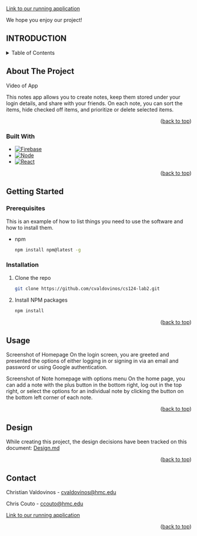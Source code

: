 <a name="readme-top"></a>
[Link to our running application](https://cs124-lab3-fe950--pr16-lab5-90xcykbk.web.app/)

We hope you enjoy our project!

## INTRODUCTION

<!-- TABLE OF CONTENTS -->
<details>
  <summary>Table of Contents</summary>
  <ol>
    <li>
      <a href="#about-the-project">About The Project</a>
      <ul>
        <li><a href="#built-with">Built With</a></li>
      </ul>
    </li>
    <li>
      <a href="#getting-started">Getting Started</a>
      <ul>
        <li><a href="#prerequisites">Prerequisites</a></li>
        <li><a href="#installation">Installation</a></li>
      </ul>
    </li>
    <li><a href="#usage">Usage</a></li>
    <li><a href="#design">Design</a></li>
    <li><a href="#contact">Contact</a></li>
  </ol>
</details>



<!-- ABOUT THE PROJECT -->
## About The Project

Video of App

This notes app allows you to create notes, keep them stored under your login details, and share with your friends. On each note, you can sort the items, hide checked off items, and prioritize or delete selected items.

<p align="right">(<a href="#readme-top">back to top</a>)</p>



### Built With
* [![Firebase][Firebase.com]][Firebase-url]
* [![Node][Node.js]][Node-url]
* [![React][React.js]][React-url]

<p align="right">(<a href="#readme-top">back to top</a>)</p>



<!-- GETTING STARTED -->
## Getting Started

### Prerequisites

This is an example of how to list things you need to use the software and how to install them.
* npm
  ```sh
  npm install npm@latest -g
  ```

### Installation

1. Clone the repo
   ```sh
   git clone https://github.com/cvaldovinos/cs124-lab2.git
   ```
2. Install NPM packages
   ```sh
   npm install
   ```
   
<p align="right">(<a href="#readme-top">back to top</a>)</p>



<!-- USAGE EXAMPLES -->
## Usage

Screenshot of Homepage
On the login screen, you are greeted and presented the options of either logging in or signing in via an email and password or using Google authentication.

Screenshot of Note homepage with options menu
On the home page, you can add a note with the plus button in the bottom right, log out in the top right, or select the options for an individual note by clicking the button on the bottom left corner of each note.

<p align="right">(<a href="#readme-top">back to top</a>)</p>

<!-- DESIGN -->
## Design

While creating this project, the design decisions have been tracked on this document: [Design.md](https://github.com/cvaldovinos/cs124-lab2/blob/finalVersion/design/design.md)

<p align="right">(<a href="#readme-top">back to top</a>)</p>



<!-- CONTACT -->
## Contact

Christian Valdovinos - cvaldovinos@hmc.edu

Chris Couto - ccouto@hmc.edu

[Link to our running application](https://cs124-lab3-fe950--pr16-lab5-90xcykbk.web.app/)

<p align="right">(<a href="#readme-top">back to top</a>)</p>



<!-- MARKDOWN LINKS & IMAGES -->
<!-- https://www.markdownguide.org/basic-syntax/#reference-style-links -->
[Firebase.com]: https://img.shields.io/badge/firebase-ffca28?style=for-the-badge&logo=firebase&logoColor=black
[Firebase-url]: https://firebase.google.com/
[Node.js]: https://img.shields.io/badge/Node.js-339933?style=for-the-badge&logo=nodedotjs&logoColor=white
[Node-url]: https://nodejs.org/
[React.js]: https://img.shields.io/badge/React-20232A?style=for-the-badge&logo=react&logoColor=61DAFB
[React-url]: https://reactjs.org/
